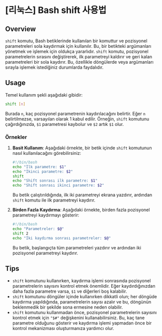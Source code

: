 # [리눅스] Bash shift 사용법

## Overview
`shift` komutu, Bash betiklerinde kullanılan bir komuttur ve pozisyonel parametreleri sola kaydırmak için kullanılır. Bu, bir betikteki argümanları yönetmek ve işlemek için oldukça yararlıdır. `shift` komutu, pozisyonel parametrelerin sırasını değiştirerek, ilk parametreyi kaldırır ve geri kalan parametreleri bir sola kaydırır. Bu, özellikle döngülerde veya argümanları sırayla işlemek istediğiniz durumlarda faydalıdır.

## Usage
Temel kullanım şekli aşağıdaki gibidir:

```bash
shift [n]
```

Burada `n`, kaç pozisyonel parametrenin kaydırılacağını belirtir. Eğer `n` belirtilmezse, varsayılan olarak 1 kabul edilir. Örneğin, `shift` komutunu çağırdığınızda, `$1` parametresi kaybolur ve `$2` artık `$1` olur.

### Örnekler
1. **Basit Kullanım**:
   Aşağıdaki örnekte, bir betik içinde `shift` komutunun nasıl kullanılacağını görebilirsiniz:

   ```bash
   #!/bin/bash
   echo "İlk parametre: $1"
   echo "İkinci parametre: $2"
   shift
   echo "Shift sonrası ilk parametre: $1"
   echo "Shift sonrası ikinci parametre: $2"
   ```

   Bu betik çalıştırıldığında, ilk iki parametreyi ekrana yazdırır, ardından `shift` komutu ile ilk parametreyi kaydırır.

2. **Birden Fazla Kaydırma**:
   Aşağıdaki örnekte, birden fazla pozisyonel parametreyi kaydırmayı gösterir:

   ```bash
   #!/bin/bash
   echo "Parametreler: $@"
   shift 2
   echo "İki kaydırma sonrası parametreler: $@"
   ```

   Bu betik, başlangıçta tüm parametreleri yazdırır ve ardından iki pozisyonel parametreyi kaydırır.

## Tips
- `shift` komutunu kullanırken, kaydırma işlemi sonrasında pozisyonel parametrelerin sayısını kontrol etmek önemlidir. Eğer kaydırdığınızdan daha fazla parametre varsa, `$1` ve diğerleri boş kalabilir.
- `shift` komutunu döngüler içinde kullanırken dikkatli olun; her döngüde kaydırma yapıldığında, parametrelerin sayısı azalır ve bu, döngünün beklenmedik bir şekilde sona ermesine neden olabilir.
- `shift` komutunu kullanmadan önce, pozisyonel parametrelerin sayısını kontrol etmek için `"$#"` değişkenini kullanabilirsiniz. Bu, kaç tane parametre olduğunu gösterir ve kaydırma işlemi yapmadan önce bir kontrol mekanizması oluşturmanıza yardımcı olur.